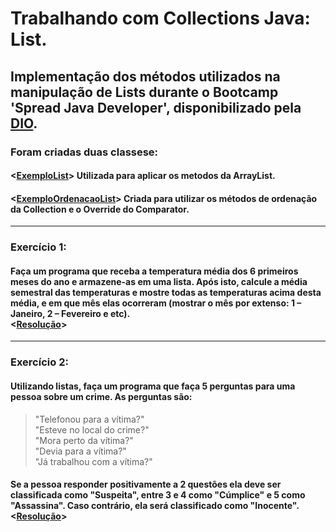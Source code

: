 # Trabalhando com Collections Java: List.

## Implementação dos métodos utilizados na manipulação de Lists durante o Bootcamp 'Spread Java Developer', disponibilizado pela [DIO](https://www.dio.me/).

### Foram criadas duas classese: 

#### <[ExemploList](https://github.com/Prandera/Collections-Java-List-Spread-DIO/blob/master/src/one/digitalinnovation/ExemploList.java)>  Utilizada para aplicar os metodos da ArrayList.

#### <[ExemploOrdenacaoList](https://github.com/Prandera/Collections-Java-List-Spread-DIO/blob/master/src/one/digitalinnovation/ExemploOrdenacaoList.java)>  Criada para utilizar os métodos de ordenação da Collection e o Override do Comparator.

--- 
  
### Exercício 1:
#### Faça um programa que receba a temperatura média dos 6 primeiros meses do ano e armazene-as em uma lista. Após isto, calcule a média semestral das temperaturas e mostre todas as temperaturas acima desta média, e em que mês elas ocorreram (mostrar o mês por extenso: 1 – Janeiro, 2 –  Fevereiro e etc).<br><[Resolução](https://github.com/Prandera/Collections-Java-List-Spread-DIO/blob/master/src/one/digitalinnovation/TemperaturaMedia.java)>

---

### Exercício 2:
#### Utilizando listas, faça um programa que faça 5 perguntas para uma pessoa sobre um crime. As perguntas são:

> "Telefonou para a vítima?"<br>
> "Esteve no local do crime?"<br>
> "Mora perto da vítima?"<br>
> "Devia para a vítima?"<br>
> "Já trabalhou com a vítima?"

#### Se a pessoa responder positivamente a 2 questões ela deve ser classificada como "Suspeita", entre 3 e 4 como "Cúmplice" e 5 como "Assassina". Caso contrário, ela será classificado como "Inocente".<br><[Resolução](https://github.com/Prandera/Collections-Java-List-Spread-DIO/blob/master/src/one/digitalinnovation/InvestigacaoCrime.java)>
